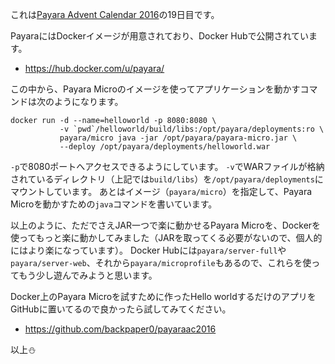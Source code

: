 これは[Payara Advent Calendar 2016](http://qiita.com/advent-calendar/2016/payara)の19日目です。

PayaraにはDockerイメージが用意されており、Docker Hubで公開されています。

* https://hub.docker.com/u/payara/

この中から、Payara Microのイメージを使ってアプリケーションを動かすコマンドは次のようになります。

```console
docker run -d --name=helloworld -p 8080:8080 \
           -v `pwd`/helloworld/build/libs:/opt/payara/deployments:ro \
           payara/micro java -jar /opt/payara/payara-micro.jar \
           --deploy /opt/payara/deployments/helloworld.war
```

`-p`で8080ポートへアクセスできるようにしています。
`-v`でWARファイルが格納されているディレクトリ（上記では`build/libs`）を`/opt/payara/deployments`にマウントしています。
あとはイメージ（`payara/micro`）を指定して、Payara Microを動かすための`java`コマンドを書いています。

以上のように、ただでさえJAR一つで楽に動かせるPayara Microを、Dockerを使ってもっと楽に動かしてみました（JARを取ってくる必要がないので、個人的にはより楽になっています）。
Docker Hubには`payara/server-full`や`payara/server-web`、それから`payara/microprofile`もあるので、これらを使ってもう少し遊んでみようと思います。

Docker上のPayara Microを試すために作ったHello worldするだけのアプリをGitHubに置いてるので良かったら試してみてください。

* https://github.com/backpaper0/payaraac2016

以上⛄️
